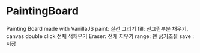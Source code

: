 # PaintingBoard
Painting Board made with VanillaJS 
paint: 실선 그리기
fill: 선그린부분 채우기, canvas double click 전체 색채우기
Eraser: 전체 지우기
range: 펜 굵기조절
save : 저장
